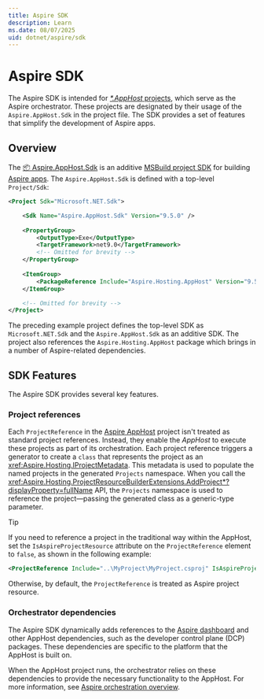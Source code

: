 ```yaml
---
title: Aspire SDK
description: Learn
ms.date: 08/07/2025
uid: dotnet/aspire/sdk
---
```


# Aspire SDK

The Aspire SDK is intended for [_*.AppHost_ projects](app-host-overview.md#apphost-project), which serve as the Aspire orchestrator. These projects are designated by their usage of the `Aspire.AppHost.Sdk` in the project file. The SDK provides a set of features that simplify the development of Aspire apps.

## Overview

The [📦 Aspire.AppHost.Sdk](https://www.nuget.org/packages/Aspire.AppHost.Sdk) is an additive [MSBuild project SDK](/visualstudio/msbuild/how-to-use-project-sdk) for building [Aspire apps](../index.yml). The `Aspire.AppHost.Sdk` is defined with a top-level `Project/Sdk`:

```xml
<Project Sdk="Microsoft.NET.Sdk">

    <Sdk Name="Aspire.AppHost.Sdk" Version="9.5.0" />
    
    <PropertyGroup>
        <OutputType>Exe</OutputType>
        <TargetFramework>net9.0</TargetFramework>
        <!-- Omitted for brevity -->
    </PropertyGroup>
    
    <ItemGroup>
        <PackageReference Include="Aspire.Hosting.AppHost" Version="9.5.0" />
    </ItemGroup>

    <!-- Omitted for brevity -->
</Project>
```

The preceding example project defines the top-level SDK as `Microsoft.NET.Sdk` and the `Aspire.AppHost.Sdk` as an additive SDK. The project also references the `Aspire.Hosting.AppHost` package which brings in a number of Aspire-related dependencies.

## SDK Features

The Aspire SDK provides several key features.

### Project references

Each `ProjectReference` in the [Aspire AppHost][app-host] project isn't treated as standard project references. Instead, they enable the _AppHost_ to execute these projects as part of its orchestration. Each project reference triggers a generator to create a `class` that represents the project as an <xref:Aspire.Hosting.IProjectMetadata>. This metadata is used to populate the named projects in the generated `Projects` namespace. When you call the <xref:Aspire.Hosting.ProjectResourceBuilderExtensions.AddProject*?displayProperty=fullName> API, the `Projects` namespace is used to reference the project—passing the generated class as a generic-type parameter.

> [!TIP]
> If you need to reference a project in the traditional way within the AppHost, set the `IsAspireProjectResource` attribute on the `ProjectReference` element to `false`, as shown in the following example:
>
> ```xml
> <ProjectReference Include="..\MyProject\MyProject.csproj" IsAspireProjectResource="false" />
> ```
>
> Otherwise, by default, the `ProjectReference` is treated as Aspire project resource.

### Orchestrator dependencies

The Aspire SDK dynamically adds references to the [Aspire dashboard](dashboard/overview.md) and other AppHost dependencies, such as the developer control plane (DCP) packages. These dependencies are specific to the platform that the AppHost is built on.

When the AppHost project runs, the orchestrator relies on these dependencies to provide the necessary functionality to the AppHost. For more information, see [Aspire orchestration overview][app-host].

[app-host]: xref:dotnet/aspire/app-host
